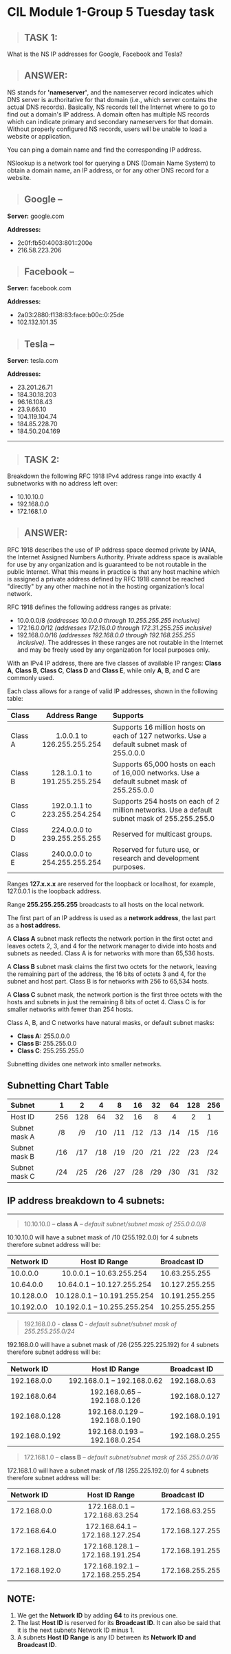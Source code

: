 # CIL Module 1-Group 5 Tuesday task

> ## **TASK 1:**

What is the NS IP addresses for Google, Facebook and Tesla?

> ## **ANSWER:**

NS stands for **'nameserver'**, and the nameserver record indicates which DNS server is authoritative for that domain (i.e., which server contains the actual DNS records). Basically, NS records tell the Internet where to go to find out a domain's IP address. A domain often has multiple NS records which can indicate primary and secondary nameservers for that domain. Without properly configured NS records, users will be unable to load a website or application.

You can ping a domain name and find the corresponding IP address.

NSlookup is a network tool for querying a DNS (Domain Name System) to obtain a domain name, an IP address, or for any other DNS record for a website.

>## **Google –**

**Server:** google.com

**Addresses:** 
- 2c0f:fb50:4003:801::200e
- 216.58.223.206
 
>## **Facebook –**

**Server:** facebook.com

**Addresses:**
- 2a03:2880:f138:83:face:b00c:0:25de
- 102.132.101.35

>## **Tesla –**

**Server:** tesla.com

**Addresses:**
- 23.201.26.71
- 184.30.18.203
- 96.16.108.43
- 23.9.66.10
- 104.119.104.74
- 184.85.228.70
- 184.50.204.169

___

> ## **TASK 2:**

Breakdown the following RFC 1918 IPv4 address range into exactly 4 subnetworks with no address left over:
- 10.10.10.0
- 192.168.0.0
- 172.168.1.0

> ## **ANSWER:**

RFC 1918 describes the use of IP address space deemed private by IANA, the Internet Assigned Numbers Authority. Private address space is available for use by any organization and is guaranteed to be not routable in the public Internet. What this means in practice is that any host machine which is assigned a private address defined by RFC 1918 cannot be reached "directly" by any other machine not in the hosting organization’s local network.

RFC 1918 defines the following address ranges as private:
- 10.0.0.0/8 *(addresses 10.0.0.0 through 10.255.255.255 inclusive)*
- 172.16.0.0/12 *(addresses 172.16.0.0 through 172.31.255.255 inclusive)*
- 192.168.0.0/16 *(addresses 192.168.0.0 through 192.168.255.255 inclusive).* The addresses in these ranges are not routable in the Internet and may be freely used by any organization for local purposes only.

With an IPv4 IP address, there are five classes of available IP ranges: **Class A**, **Class B**, **Class C**, **Class D** and **Class E**, while only **A**, **B**, and **C** are commonly used.

Each class allows for a range of valid IP addresses, shown in the following table:

| Class   | Address Range                | Supports |
| :---    | :----:                       | :---     |
| Class A | 1.0.0.1 to 126.255.255.254   | Supports 16 million hosts on each of 127 networks. Use a default subnet mask of 255.0.0.0 |
| Class B | 128.1.0.1 to 191.255.255.254 | Supports 65,000 hosts on each of 16,000 networks. Use a default subnet mask of 255.255.0.0 |
| Class C | 192.0.1.1 to 223.255.254.254 | Supports 254 hosts on each of 2 million networks. Use a default subnet mask of 255.255.255.0 |
| Class D | 224.0.0.0 to 239.255.255.255 | Reserved for multicast groups. |
| Class E | 240.0.0.0 to 254.255.255.254 | Reserved for future use, or research and development purposes.|

Ranges **127.x.x.x** are reserved for the loopback or localhost, for example, 127.0.0.1 is the loopback address.

Range **255.255.255.255** broadcasts to all hosts on the local network.

The first part of an IP address is used as a **network address**, the last part as a **host address**.


A **Class A** subnet mask reflects the network portion in the first octet and leaves octets 2, 3, and 4 for the network manager to divide into hosts and subnets as needed. Class A is for networks with more than 65,536 hosts.

A **Class B** subnet mask claims the first two octets for the network, leaving the remaining part of the address, the 16 bits of octets 3 and 4, for the subnet and host part. Class B is for networks with 256 to 65,534 hosts.

A **Class C** subnet mask, the network portion is the first three octets with the hosts and subnets in just the remaining 8 bits of octet 4. Class C is for smaller networks with fewer than 254 hosts.

Class A, B, and C networks have natural masks, or default subnet masks:
- **Class A:** 255.0.0.0
- **Class B:** 255.255.0.0
- **Class C**: 255.255.255.0
 
Subnetting divides one network into smaller networks.

## **Subnetting Chart Table**

| Subnet        | 1       | 2       | 4       | 8       | 16      | 32      | 64      | 128     | 256   |
|  :---         |  :----: |  :----: |  :----: |  :----: |  :----: |  :----: |  :----: |  :----: |  :--- |
| Host ID       | 256     | 128     | 64      | 32      | 16      | 8       | 4       | 2       | 1     |
| Subnet mask A | /8      | /9      | /10     | /11     | /12     | /13     | /14     | /15     | /16   |
| Subnet mask B | /16     | /17     | /18     | /19     | /20     | /21     | /22     | /23     | /24   |
| Subnet mask C | /24     | /25     | /26     | /27     | /28     | /29     | /30     | /31     | /32   |

## **IP address breakdown to 4 subnets:**

___

> 10.10.10.0 – **class A** – *default subnet/subnet mask of 255.0.0.0/8*

10.10.10.0 will have a subnet mask of /10 (255.192.0.0) for 4 subnets therefore subnet address will be:

| Network ID | Host ID Range               | Broadcast ID   |
|  :---      | :----:                      | :---           |
| 10.0.0.0   | 10.0.0.1 – 10.63.255.254    | 10.63.255.255  |
| 10.64.0.0  | 10.64.0.1 – 10.127.255.254  | 10.127.255.255 |
| 10.128.0.0 | 10.128.0.1 – 10.191.255.254 | 10.191.255.255 |
| 10.192.0.0 | 10.192.0.1 – 10.255.255.254 | 10.255.255.255 |

> 192.168.0.0 - **class C** - *default subnet/subnet mask of 255.255.255.0/24*

192.168.0.0 will have a subnet mask of /26 (255.225.225.192) for 4 subnets therefore subnet address will be:

| Network ID    | Host ID Range                 | Broadcast ID  |
|  :---         | :----:                        | :---          |
| 192.168.0.0   | 192.168.0.1 – 192.168.0.62    | 192.168.0.63  |
| 192.168.0.64  | 192.168.0.65 – 192.168.0.126  | 192.168.0.127 |
| 192.168.0.128 | 192.168.0.129 – 192.168.0.190 | 192.168.0.191 |
| 192.168.0.192 | 192.168.0.193 – 192.168.0.254 | 192.168.0.255 |

> 172.168.1.0 – **class B** – *default subnet/subnet mask of 255.255.0.0/16*

172.168.1.0 will have a subnet mask of /18 (255.225.192.0) for 4 subnets therefore subnet address will be:

| Network ID    | Host ID Range                   | Broadcast ID    |
|  :---         | :----:                          | :---            |
| 172.168.0.0   | 172.168.0.1 – 172.168.63.254    | 172.168.63.255  |
| 172.168.64.0  | 172.168.64.1 – 172.168.127.254  | 172.168.127.255 |
| 172.168.128.0 | 172.168.128.1 – 172.168.191.254 | 172.168.191.255 |
| 172.168.192.0 | 172.168.192.1 – 172.168.255.254 | 172.168.255.255 |

## **NOTE:**
1. We get the **Network ID** by adding **64** to its previous one.
2. The last **Host ID** is reserved for its **Broadcast ID**. It can also be said that it is the next subnets Network ID minus 1.
3. A subnets **Host ID Range** is any ID between its **Network ID and Broadcast ID**.
